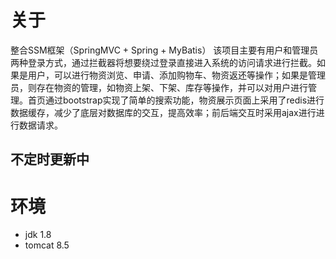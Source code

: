 # 关于
整合SSM框架（SpringMVC + Spring + MyBatis）
    该项目主要有用户和管理员两种登录方式，通过拦截器将想要绕过登录直接进入系统的访问请求进行拦截。如果是用户，可以进行物资浏览、申请、添加购物车、物资返还等操作；如果是管理员，则存在物资的管理，如物资上架、下架、库存等操作，并可以对用户进行管理。首页通过bootstrap实现了简单的搜索功能，物资展示页面上采用了redis进行数据缓存，减少了底层对数据库的交互，提高效率；前后端交互时采用ajax进行进行数据请求。
    
## 不定时更新中



# 环境
- jdk 1.8
- tomcat 8.5

